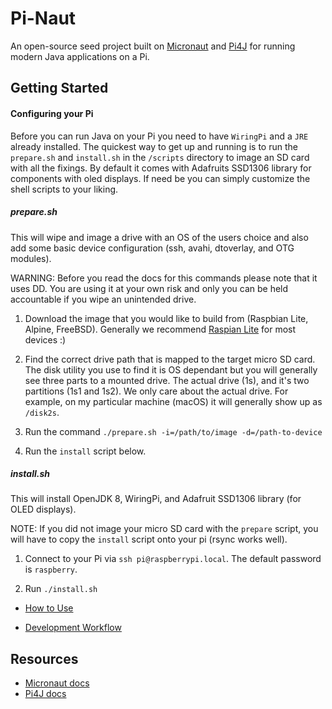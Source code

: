 # Pi-Naut

An open-source seed project built on [Micronaut](https://micronaut.io/) and [Pi4J](https://pi4j.com/1.2/) for running modern Java applications on a Pi.

## Getting Started

#### Configuring your Pi

Before you can run Java on your Pi you need to have `WiringPi` and a `JRE` already installed.
The quickest way to get up and running is to run the `prepare.sh` and `install.sh` in the `/scripts` directory to image an SD card with all the fixings.
By default it comes with Adafruits SSD1306 library for components with oled displays. If need be you can simply customize the shell scripts to your liking.


##### prepare.sh

This will wipe and image a drive with an OS of the users choice and also add some basic device configuration (ssh, avahi, dtoverlay, and OTG modules).

WARNING: Before you read the docs for this commands please note that it uses DD. You are using it at your own risk and only you can be held accountable if you wipe an unintended drive.

1. Download the image that you would like to build from (Raspbian Lite, Alpine, FreeBSD). Generally we recommend [Raspian Lite](https://downloads.raspberrypi.org/raspbian_lite_latest) for most devices :)

2. Find the correct drive path that is mapped to the target micro SD card.
The disk utility you use to find it is OS dependant but you will generally see three parts to a mounted drive.
The actual drive (1s), and it's two partitions (1s1 and 1s2). We only care about the actual drive. For example, on my particular machine (macOS) it will generally show up as `/disk2s`.

3. Run the command `./prepare.sh -i=/path/to/image -d=/path-to-device`

5. Run the `install` script below.

##### install.sh

This will install OpenJDK 8, WiringPi, and Adafruit SSD1306 library (for OLED displays).

NOTE: If you did not image your micro SD card with the `prepare` script, you will have to copy the `install` script onto your pi (rsync works well).

1. Connect to your Pi via `ssh pi@raspberrypi.local`. The default password is `raspberry`.

2. Run `./install.sh`

* [How to Use](docs/how-to-use.md)

* [Development Workflow](docs/workflow.md)

## Resources

* [Micronaut docs](https://docs.micronaut.io/latest/guide/index.html)
* [Pi4J docs](https://pi4j.com/1.2/index.html)
